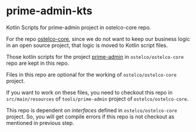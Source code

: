 # prime-admin-kts
Kotlin Scripts for prime-admin project in ostelco-core repo.

For the repo [ostelco-core](https://github.com/ostelco/ostelco-core), since we do not want to keep our business logic in
an open source project, that logic is moved to Kotlin script files.
  
Those kotlin scripts for the project [prime-admin](https://github.com/ostelco/ostelco-core/tree/develop/tools/prime-admin)
in `ostelco/ostelco-core` repo are kept in this repo.

Files in this repo are optional for the working of `ostelco/ostelco-core` project.
 
If you want to work on these files, you need to checkout this repo in `src/main/resources` of `tools/prime-admin`
project of `ostelco/ostelco-core`.

This repo is dependent on _interfaces_ defined in `ostelco/ostelco-core` project.  So, you will get compile errors if
this repo is not checkout as mentioned in previous step.